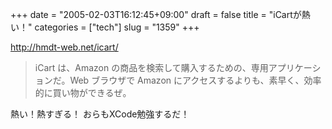 +++
date = "2005-02-03T16:12:45+09:00"
draft = false
title = "iCartが熱い！"
categories = ["tech"]
slug = "1359"
+++

<a href="http://hmdt-web.net/icart/" target="_blank">http://hmdt-web.net/icart/</a>
<blockquote>iCart は、Amazon の商品を検索して購入するための、専用アプリケーションだ。Web ブラウザで Amazon にアクセスするよりも、素早く、効率的に買い物ができるぜ。</blockquote>
熱い！熱すぎる！
おらもXCode勉強するだ！
